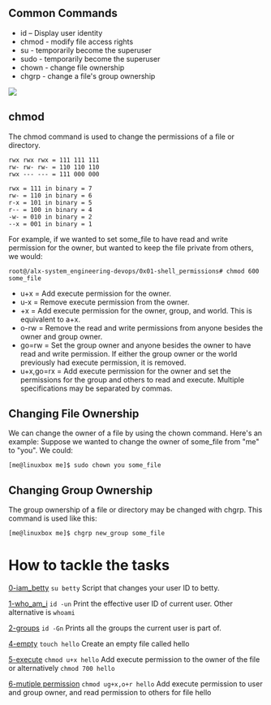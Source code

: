 ## Common Commands

* id – Display user identity<br>
* chmod - modify file access rights<br>
* su - temporarily become the superuser<br>
* sudo - temporarily become the superuser<br>
* chown - change file ownership<br>
* chgrp - change a file's group ownership<br>




![](http://linuxcommand.org/images/file_permissions.png)

## chmod
The chmod command is used to change the permissions of a file or directory.

```
rwx rwx rwx = 111 111 111
rw- rw- rw- = 110 110 110
rwx --- --- = 111 000 000

rwx = 111 in binary = 7
rw- = 110 in binary = 6
r-x = 101 in binary = 5
r-- = 100 in binary = 4
-w- = 010 in binary = 2
--x = 001 in binary = 1

```

For example, if we wanted to set some_file to have read and write permission for the owner, but wanted to keep the file private from others, we would:
```
root@/alx-system_engineering-devops/0x01-shell_permissions# chmod 600 some_file

```

* u+x = Add execute permission for the owner.
* u-x  = Remove execute permission from the owner.
* +x = Add execute permission for the owner, group, and world. This is equivalent to a+x.
* o-rw = Remove the read and write permissions from anyone besides the owner and group owner.
* go=rw = Set the group owner and anyone besides the owner to have read and write permission. If either the group owner or the world previously had execute permission, it is removed.
* u+x,go=rx  = Add execute permission for the owner and set the permissions for the group and others to read and execute. Multiple specifications may be separated by commas.


## Changing File Ownership
We can change the owner of a file by using the chown command. Here's an example: Suppose we wanted to change the owner of some_file from "me" to "you". We could:

```[me@linuxbox me]$ sudo chown you some_file```

## Changing Group Ownership
The group ownership of a file or directory may be changed with chgrp. This command is used like this:

```[me@linuxbox me]$ chgrp new_group some_file```

# How to tackle the tasks

[0-iam_betty](https://github.com/Darryl-Mbae/alx-system_engineering-devops/blob/265fdab20605aa30ac0029ca29bdfaef28a1d17f/0x01-shell_permissions/0-iam_betty) ```su betty```  Script that changes your user ID to betty.

[1-who_am_i](https://github.com/Darryl-Mbae/alx-system_engineering-devops/blob/6dcef42130dc4a52b263a17fff74dd9c75f94ee6/0x01-shell_permissions/1-who_am_i) ```id -un``` Print the effective user ID of current user. Other alternative is ```whoami```

[2-groups](https://github.com/Darryl-Mbae/alx-system_engineering-devops/blob/7ad6a162a5c5c4b100346876ff4ed0d4699cd2e6/0x01-shell_permissions/2-groups) ```id -Gn``` Prints all the groups the current user is part of.

[4-empty](https://github.com/Darryl-Mbae/alx-system_engineering-devops/blob/69543d4d947a4b11c75e0c2209ce5bbacb69de5c/0x01-shell_permissions/4-empty) ```touch hello``` Create an empty file called hello

[5-execute](https://github.com/Darryl-Mbae/alx-system_engineering-devops/blob/9b8302d4b2e50ce20ae27f8898c38c5e2199eab9/0x01-shell_permissions/5-execute) ```chmod u+x hello```  Add execute permission to the owner of the file or alternatively ```chmod 700 hello```

[6-mutiple permission](https://github.com/Darryl-Mbae/alx-system_engineering-devops/blob/d088c67183b7bd90d94f9e4d328d7004778f29a3/0x01-shell_permissions/6-multiple_permissions) ```chmod ug+x,o+r hello``` Add execute permission to user and group owner, and read permission to others for file hello
